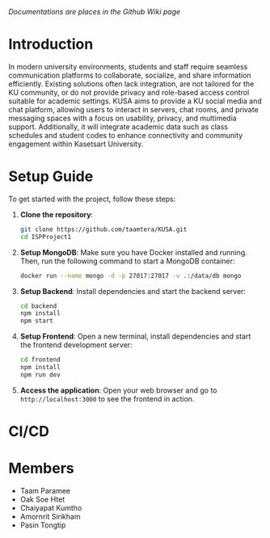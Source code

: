 _Documentations are places in the Github Wiki page_

# Introduction
In modern university environments, students and staff require seamless communication platforms to collaborate, socialize, and share information efficiently. Existing solutions often lack integration, are not tailored for the KU community, or do not provide privacy and role-based access control suitable for academic settings.
KUSA aims to provide a KU social media and chat platform, allowing users to interact in servers, chat rooms, and private messaging spaces with a focus on usability, privacy, and multimedia support. Additionally, it will integrate academic data such as class schedules and student codes to enhance connectivity and community engagement within Kasetsart University.

# Setup Guide
To get started with the project, follow these steps:

1. **Clone the repository**:
   ```bash
   git clone https://github.com/taamtera/KUSA.git
   cd ISPProject1
   ```

2. **Setup MongoDB**:
   Make sure you have Docker installed and running. Then, run the following command to start a MongoDB container:
   ```bash
   docker run --name mongo -d -p 27017:27017 -v .:/data/db mongo
   ```

3. **Setup Backend**:
   Install dependencies and start the backend server:
   ```bash
   cd backend
   npm install
   npm start
   ```

4. **Setup Frontend**:
   Open a new terminal, install dependencies and start the frontend development server:
   ```bash
   cd frontend
   npm install
   npm run dev
   ```

5. **Access the application**:
   Open your web browser and go to `http://localhost:3000` to see the frontend in action.

# CI/CD
###

# Members
- Taam Paramee
- Oak Soe Htet
- Chaiyapat Kumtho
- Amornrit Sirikham
- Pasin Tongtip

